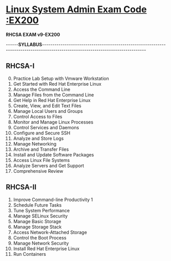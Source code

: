 # <a href="https://www.redhat.com/en/services/certification/rhcsa" target="_blank "><b>Linux System Admin Exam Code :EX200 </b></a>
<b>RHCSA EXAM v9-EX200</b>

------<b>SYLLABUS</b>--------------------------------------------------------------------------------------------------------------------------------

<b>RHCSA-I</b>
-------------------------------------------------------
0. Practice Lab Setup with Vmware Workstation
1. Get Started with Red Hat Enterprise Linux
2. Access the Command Line
3. Manage Files from the Command Line
4. Get Help in Red Hat Enterprise Linux
5. Create, View, and Edit Text Files
6. Manage Local Users and Groups
7. Control Access to Files
8. Monitor and Manage Linux Processes
9. Control Services and Daemons
10. Configure and Secure SSH
11. Analyze and Store Logs
12. Manage Networking
13. Archive and Transfer Files
14. Install and Update Software Packages
15. Access Linux File Systems
16. Analyze Servers and Get Support
17. Comprehensive Review

<b>RHCSA-II</b>
--------------------------------------------------
1. Improve Command-line Productivity 1
2. Schedule Future Tasks 
3. Tune System Performance             
4. Manage SELinux Security
5. Manage Basic Storage
6. Manage Storage Stack
7. Access Network-Attached Storage
8. Control the Boot Process
9. Manage Network Security
10. Install Red Hat Enterprise Linux
11. Run Containers
